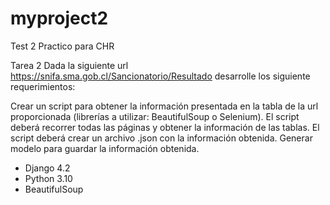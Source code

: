 # myproject2
Test 2 Practico para CHR


Tarea 2
Dada la siguiente url https://snifa.sma.gob.cl/Sancionatorio/Resultado desarrolle los siguiente requerimientos:

Crear un script para obtener la información presentada en la tabla de la url proporcionada (librerías a utilizar: BeautifulSoup o Selenium).
El script deberá recorrer todas las páginas y obtener la información de las tablas.
El script deberá crear un archivo .json con la información obtenida.
Generar modelo para guardar la información obtenida.

 - Django 4.2
 - Python 3.10
 - BeautifulSoup
